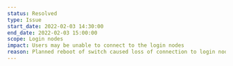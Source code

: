 ```yaml
---
status: Resolved
type: Issue
start_date: 2022-02-03 14:30:00
end_date: 2022-02-03 15:00:00
scope: Login nodes
impact: Users may be unable to connect to the login nodes
reason: Planned reboot of switch caused loss of connection to login nodes
---
```

